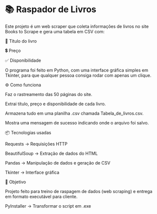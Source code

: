 # 📚 Raspador de Livros


Este projeto é um web scraper que coleta informações de livros no site Books to Scrape
 e gera uma tabela em CSV com:

📖 Título do livro

💲 Preço

✅ Disponibilidade

O programa foi feito em Python, com uma interface gráfica simples em Tkinter, para que qualquer pessoa consiga rodar com apenas um clique.

⚙️ Como funciona

Faz o rastreamento das 50 páginas do site.

Extrai título, preço e disponibilidade de cada livro.

Armazena tudo em uma planilha .csv chamada Tabela_de_livros.csv.

Mostra uma mensagem de sucesso indicando onde o arquivo foi salvo.

📦 Tecnologias usadas

Requests
 → Requisições HTTP

BeautifulSoup
 → Extração de dados do HTML

Pandas
 → Manipulação de dados e geração de CSV

Tkinter
 → Interface gráfica

 🎯 Objetivo

Projeto feito para treino de raspagem de dados (web scraping) e entrega em formato executável para cliente.

PyInstaller
 → Transformar o script em .exe
